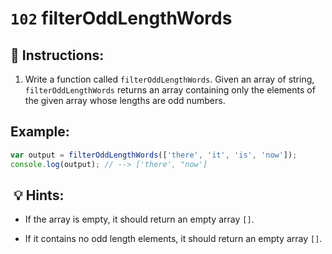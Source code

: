 # `102` filterOddLengthWords

## 📝 Instructions:

1. Write a function called `filterOddLengthWords`. Given an array of string, `filterOddLengthWords` returns an array containing only the elements of the given array whose lengths are odd numbers.

## Example:

```js
var output = filterOddLengthWords(['there', 'it', 'is', 'now']);
console.log(output); // --> ['there', "now']
```

##  💡 Hints:

- If the array is empty, it should return an empty array `[]`.

- If it contains no odd length elements, it should return an empty array `[]`.

